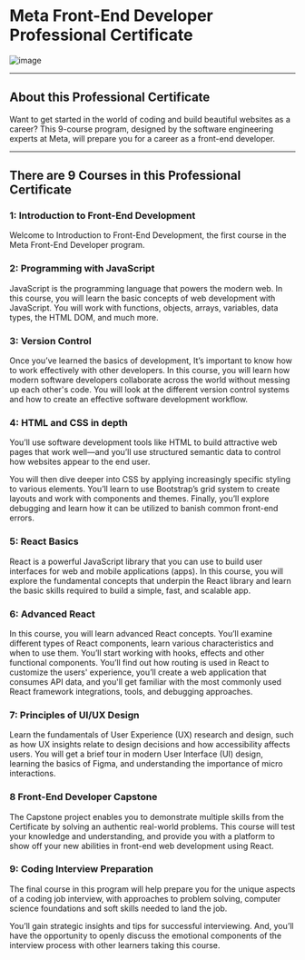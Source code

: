 # Meta Front-End Developer Professional Certificate

![image](https://user-images.githubusercontent.com/25232528/181240892-6c2e30a1-379c-4e43-a593-6c2ece32dc33.png)

***

## About this Professional Certificate

Want to get started in the world of coding and build beautiful websites as a career? This 9-course program, designed by the software engineering experts at Meta, will prepare you for a career as a front-end developer.

***

## There are 9 Courses in this Professional Certificate

### 1: Introduction to Front-End Development
Welcome to Introduction to Front-End Development, the first course in the Meta Front-End Developer program.  

### 2: Programming with JavaScript
JavaScript is the programming language that powers the modern web. In this course, you will learn the basic concepts of web development with JavaScript. You will work with functions, objects, arrays, variables, data types, the HTML DOM, and much more.

### 3: Version Control
Once you’ve learned the basics of development, It’s important to know how to work effectively with other developers. In this course, you will learn how modern software developers collaborate across the world without messing up each other's code. You will look at the different version control systems and how to create an effective software development workflow.  
 
### 4: HTML and CSS in depth
You’ll use software development tools like HTML to build attractive web pages that work well—and you’ll use structured semantic data to control how websites appear to the end user. 

You will then dive deeper into CSS by applying increasingly specific styling to various elements. You’ll learn to use Bootstrap’s grid system to create  layouts and work with components and themes. Finally, you’ll explore debugging and learn how it can be utilized to banish common front-end errors.

### 5: React Basics
React is a powerful JavaScript library that you can use to build user interfaces for web and mobile applications (apps). In this course, you will explore the fundamental concepts that underpin the React library and learn the basic skills required to build a simple, fast, and scalable app.

### 6: Advanced React
In this course, you will learn advanced React concepts. You’ll examine different types of React components, learn various characteristics and when to use them. You’ll start working with hooks, effects and other functional components. You’ll find out how routing is used in React to customize the users' experience, you’ll create a web application that consumes API data, and you'll get familiar with the most commonly used React framework integrations, tools, and debugging approaches.

### 7: Principles of UI/UX Design
Learn the fundamentals of User Experience (UX) research and design, such as how UX insights relate to design decisions and how accessibility affects users. You will get a brief tour in modern User Interface (UI) design, learning the basics of Figma, and understanding the importance of micro interactions.

### 8 Front-End Developer Capstone
The Capstone project enables you to demonstrate multiple skills from the Certificate by solving an authentic real-world problems. This course will test your knowledge and understanding, and provide you with a platform to show off your new abilities in front-end web development using React. 

### 9: Coding Interview Preparation
The final course in this program will help prepare you for the unique aspects of a coding job interview, with approaches to problem solving, computer science foundations and soft skills needed to land the job.

You’ll gain strategic insights and tips for successful interviewing. And, you’ll have the opportunity to openly discuss the emotional components of the interview process with other learners taking this course.
